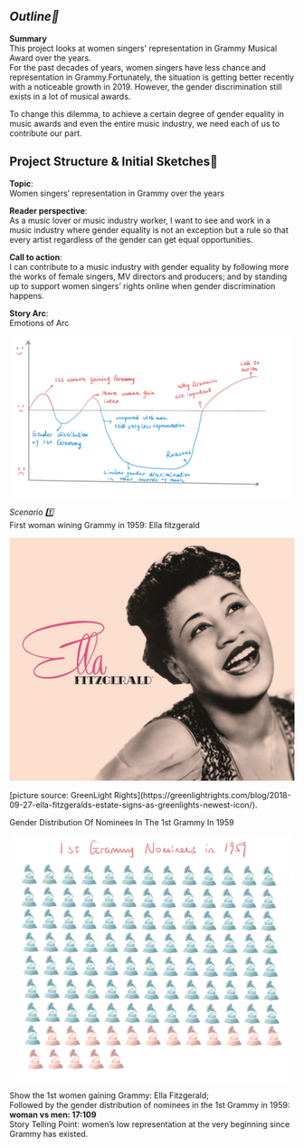 ***Outline🔖***
---
**Summary**  
This project looks at women singers' representation in Grammy Musical Award over the years.  
For the past decades of years, women singers have less chance and representation in Grammy.Fortunately, the situation is getting better recently with a noticeable growth in 2019. However, the gender discrimination still exists in a lot of musical awards.  
   
To change this dilemma, to achieve a certain degree of gender equality in music awards and even the entire music industry, we need each of us to contribute our part.  
  
**Project Structure & Initial Sketches📝**
---
**Topic**:   
Women singers’ representation in Grammy over the years

**Reader perspective**:  
As a music lover or music industry worker, I want to see and work in a music industry where gender equality is not an exception but a rule so that every artist regardless of the gender can get equal opportunities.

**Call to action**:  
I can contribute to a music industry with gender equality by following more the works of female singers, MV directors and producers; and by standing up to support women singers’ rights online when gender discrimination happens.

**Story Arc**:  
Emotions of Arc
<p align = "center">
<img src="Emotions of Arc.jpg" width="600"/> 
</p>
  
*Scenario 1️⃣*      
First woman wining Grammy in 1959: Ella fitzgerald
<p align = "center">
<img src="Ella-Fitzgerald-Banner-Image.jpeg" width="600"/> 
</p>     
[picture source: GreenLight Rights](https://greenlightrights.com/blog/2018-09-27-ella-fitzgeralds-estate-signs-as-greenlights-newest-icon/). 
    
Gender Distribution Of Nominees In The 1st Grammy In 1959
<p align = "center">
<img src="Scenario1.jpg" width="600"/> 
</p>       
   
Show the 1st women gaining Grammy: Ella Fitzgerald;   
Followed by the gender distribution of nominees in the 1st Grammy in 1959: 
**woman vs men: 17:109**      
Story Telling Point: women’s low representation at the very beginning since Grammy has existed.  





